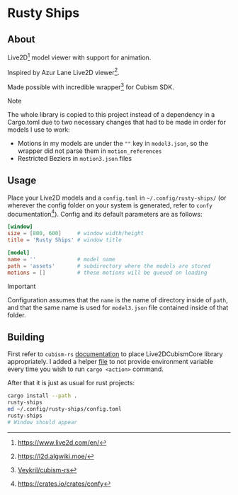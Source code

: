 # Rusty Ships

## About

Live2D[^live2d] model viewer with support for animation.

Inspired by Azur Lane Live2D viewer[^alviewer].

Made possible with incredible wrapper[^cubism-rs] for Cubism SDK.

> [!NOTE]
> The whole library is copied to this project instead of a dependency in a
> Cargo.toml due to two necessary changes that had to be made in order for
> models I use to work:
> * Motions in my models are under the `""` key in `model3.json`, so the
>   wrapper did not parse them in `motion_references`
> * Restricted Beziers in `motion3.json` files

## Usage

Place your Live2D models and a `config.toml` in `~/.config/rusty-ships/` (or
wherever the config folder on your system is generated, refer to `confy`
documentation[^confy]). Config and its default parameters are as follows:

```toml
[window]
size = [800, 600]     # window width/height
title = 'Rusty Ships' # window title

[model]
name = ''             # model name
path = 'assets'       # subdirectory where the models are stored
motions = []          # these motions will be queued on loading
```

> [!IMPORTANT]
> Configuration assumes that the `name` is the name of directory inside of
> `path`, and that the same name is used for `model3.json` file contained
> inside of that folder.

## Building

First refer to `cubism-rs` [documentation](res/cubism-rs/README.md) to place
Live2DCubismCore library appropriately. I added a helper [file](.cargo/config)
to not provide environment variable every time you wish to run `cargo
<action>` command.

After that it is just as usual for rust projects:

```bash
cargo install --path .
rusty-ships
ed ~/.config/rusty-ships/config.toml
rusty-ships
# Window should appear
```

[^live2d]: <https://www.live2d.com/en/>
[^alviewer]: <https://l2d.algwiki.moe/>
[^cubism-rs]: [Veykril/cubism-rs](https://github.com/Veykril/cubism-rs)
[^confy]: <https://crates.io/crates/confy>

